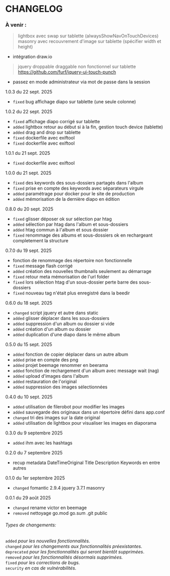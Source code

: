 
# CHANGELOG

### À venir :
> lightbox avec swap sur tablette (alwaysShowNavOnTouchDevices)
> masonry avec recouvrement d'image sur tablette (spécifier width et height)
- intégration draw.io
> jquery droppable draggable non fonctionnel sur tablette
> https://github.com/furf/jquery-ui-touch-punch
- passez en mode administrateur via mot de passe dans la session

1.0.3 du 22 sept. 2025
- `fixed` bug affichage diapo sur tablette (une seule colonne)

1.0.2 du 22 sept. 2025
- `fixed` affichage diapo corrigé sur tablette 
- `added` lightbox retour au début si à la fin, gestion touch device (tablette)
- `added` drag and drop sur tablette
- `fixed` dockerfile avec exiftool
- `fixed` dockerfile avec exiftool

1.0.1 du 21 sept. 2025
- `fixed` dockerfile avec exiftool

1.0.0 du 21 sept. 2025
- `fixed` des keywords des sous-dossiers partagés dans l'album
- `fixed` prise en compte des keywords avec séparateurs virgule
- `added` paramétrage pour docker pour le site de production
- `added` mémorisation de la dernière diapo en édition

0.8.0 du 20 sept. 2025
- `fixed` glisser déposer ok sur sélection par htag
- `added` sélection par htag dans l'album et sous-dossiers
- `added` htag commun à l'album et sous dossier
- `fixed` renommage des albums et sous-dossiers ok en rechargeant completement la structure

0.7.0 du 19 sept. 2025
- fonction de renommage des répertoire non fonctionnelle
- `fixed` message flash corrigé
- `added` création des nouvelles thumbnails seulement au démarrage
- `fixed` retour meta mémorisation de l'url folder
- `fixed` lors sélection htag d'un sous-dossier perte barre des sous-dossiers
- `fixed` nouveau tag n'était plus enregistré dans la beedir

0.6.0 du 18 sept. 2025
- `changed` script jquery et autre dans static
- `added` glisser déplacer dans les sous-dossiers
- `added` suppression d'un album ou dossier si vide
- `added` création d'un album ou dossier
- `added` duplication d'une diapo dans le même album

0.5.0 du 15 sept. 2025
- `added` fonction de copier déplacer dans un autre album
- `added` prise en compte des png
- `added` projet beemage renommer en beerama
- `added` fonction de rechargement d'un album avec message wait (nag)
- `added` upload d'images dans l'album
- `added` restauration de l'original
- `added` suppression des images sélectionnées

0.4.0 du 10 sept. 2025
- `added` utilisation de filerobot pour modifier les images
- `added` sauvegarde des originaux dans un répertoire défini dans app.conf
- `changed` tri des images sur la date original
- `added` utilisation de lightbox pour visualiser les images en diaporama

0.3.0 du 9 septembre 2025
- `added` ihm avec les hashtags

0.2.0 du 7 septembre 2025
- recup metadata DateTimeOriginal Title Description Keywords en entre autres

0.1.0 du 1er septembre 2025
- `changed` fomantic 2.9.4 jquery 3.7.1 masonry

0.0.1 du 29 août 2025
- `changed` rename victor en beemage
- `removed` nettoyage go.mod go.sum .git public

###### Types de changements:
`added` *pour les nouvelles fonctionnalités.*  
`changed` *pour les changements aux fonctionnalités préexistantes.*  
`deprecated` *pour les fonctionnalités qui seront bientôt supprimées*.  
`removed` *pour les fonctionnalités désormais supprimées.*  
`fixed` *pour les corrections de bugs.*  
`security` *en cas de vulnérabilités.*  
